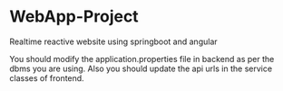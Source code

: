 # WebApp-Project
 Realtime reactive website using springboot and angular


 You should modify the application.properties file in backend as per the dbms you are using. Also you should update the api urls in the service classes of frontend.

